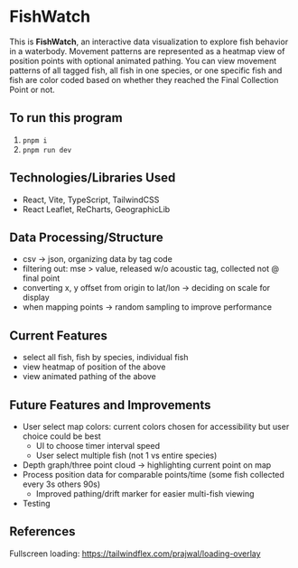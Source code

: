 # FishWatch

This is **FishWatch**, an interactive data visualization to explore fish behavior in a waterbody. Movement patterns are represented as a heatmap view of position points with optional animated pathing. You can view movement patterns of all tagged fish, all fish in one species, or one specific fish and fish are color coded based on whether they reached the Final Collection Point or not.

## To run this program

1. `pnpm i`
2. `pnpm run dev`

## Technologies/Libraries Used

- React, Vite, TypeScript, TailwindCSS
- React Leaflet, ReCharts, GeographicLib

## Data Processing/Structure

- csv -> json, organizing data by tag code
- filtering out: mse > value, released w/o acoustic tag, collected not @ final point
- converting x, y offset from origin to lat/lon -> deciding on scale for display
- when mapping points -> random sampling to improve performance

## Current Features

- select all fish, fish by species, individual fish
- view heatmap of position of the above
- view animated pathing of the above

## Future Features and Improvements

- User select map colors: current colors chosen for accessibility but user choice could be best
  - UI to choose timer interval speed
  - User select multiple fish (not 1 vs entire species)
- Depth graph/three point cloud -> highlighting current point on map
- Process position data for comparable points/time (some fish collected every 3s others 90s)
  - Improved pathing/drift marker for easier multi-fish viewing
- Testing

## References

Fullscreen loading: https://tailwindflex.com/prajwal/loading-overlay
